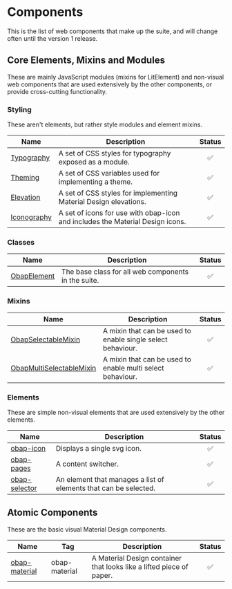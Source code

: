 # Components

This is the list of web components that make up the suite, and will change often until the version 1 release.

## Core Elements, Mixins and Modules

These are mainly JavaScript modules (mixins for LitElement) and non-visual web components that are used extensively by the other components, or provide cross-cutting functionality.

### Styling

These aren't elements, but rather style modules and element mixins.

|Name                                 |Description                                                                |Status            |
|-------------------------------------|-----------------------------------------------------------------------------|:----------------:|
|[Typography](modules/typography.md)  |A set of CSS styles for typography exposed as a module.                      |:white_check_mark:|
|[Theming](modules/theming.md)        |A set of CSS variables used for implementing a theme.                        |:white_check_mark:|
|[Elevation](modules/elevation.md)    |A set of CSS styles for implementing Material Design elevations.             |:white_check_mark:|
|[Iconography](modules/iconography.md)|A set of icons for use with obap-icon and includes the Material Design icons.|:white_check_mark:|

### Classes

|Name                                  |Description                                        |Status            |
|--------------------------------------|---------------------------------------------------|:----------------:|
|[ObapElement](elements/ObapElement.md)|The base class for all web components in the suite.|:white_check_mark:|

### Mixins

|Name                                                            |Description                                                |Status            |
|----------------------------------------------------------------|-----------------------------------------------------------|:----------------:|
|[ObapSelectableMixin](elements/ObapSelectableMixin.md)          |A mixin that can be used to enable single select behaviour.|:white_check_mark:|
|[ObapMultiSelectableMixin](elements/ObapMultiSelectableMixin.md)|A mixin that can be used to enable multi select behaviour. |:white_check_mark:|

### Elements

These are simple non-visual elements that are used extensively by the other elements.

|Name                                      |Description                                                         |Status            |
|------------------------------------------|--------------------------------------------------------------------|:----------------:|
|[obap-icon](elements/obap-icon.md)        |Displays a single svg icon.                                         |:white_check_mark:|
|[obap-pages](elements/obap-pages.md)      |A content switcher.                                                 |:white_check_mark:|
|[obap-selector](elements/obap-selector.md)|An element that manages a list of elements that can be selected.    |:white_check_mark:|

## Atomic Components

These are the basic visual Material Design components.

|Name                                      |Tag          |Description                                                         |Status            |
|------------------------------------------|-------------|--------------------------------------------------------------------|:----------------:|
|[obap-material](elements/obap-material.md)|obap-material|A Material Design container that looks like a lifted piece of paper.|:white_check_mark:|